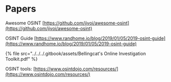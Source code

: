 # Papers

Awesome OSINT [https://github.com/jivoi/awesome-osint](https://github.com/jivoi/awesome-osint)

OSINT Guide [https://www.randhome.io/blog/2019/01/05/2019-osint-guide](https://www.randhome.io/blog/2019/01/05/2019-osint-guide)

{% file src="../../../.gitbook/assets/Bellingcat's Online Investigation Toolkit.pdf" %}

OSINT tools: [https://www.osintdojo.com/resources/](https://www.osintdojo.com/resources/)
